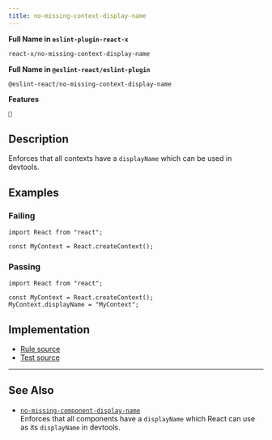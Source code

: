 ```yaml
---
title: no-missing-context-display-name
---
```


**Full Name in `eslint-plugin-react-x`**

```sh copy
react-x/no-missing-context-display-name
```

**Full Name in `@eslint-react/eslint-plugin`**

```sh copy
@eslint-react/no-missing-context-display-name
```

**Features**

`🔧`

## Description

Enforces that all contexts have a `displayName` which can be used in devtools.

## Examples

### Failing

```tsx
import React from "react";

const MyContext = React.createContext();
```

### Passing

```tsx
import React from "react";

const MyContext = React.createContext();
MyContext.displayName = "MyContext";
```

## Implementation

- [Rule source](https://github.com/Rel1cx/eslint-react/tree/main/packages/plugins/eslint-plugin-react-x/src/rules/no-missing-context-display-name.ts)
- [Test source](https://github.com/Rel1cx/eslint-react/tree/main/packages/plugins/eslint-plugin-react-x/src/rules/no-missing-context-display-name.spec.ts)

---

## See Also

- [`no-missing-component-display-name`](./no-missing-component-display-name)\
  Enforces that all components have a `displayName` which React can use as its `displayName` in devtools.
